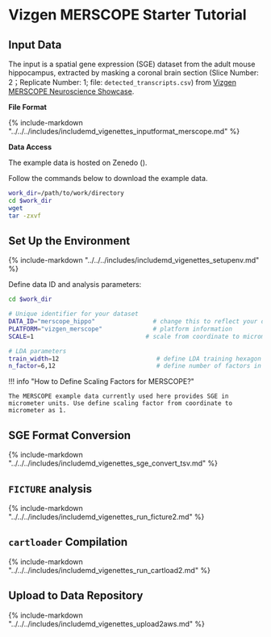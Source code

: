 # Vizgen MERSCOPE Starter Tutorial

## Input Data

The input is a spatial gene expression (SGE) dataset from the adult mouse hippocampus, extracted by masking a coronal brain section (Slice Number: 2；Replicate Number: 1; file: `detected_transcripts.csv`) from [Vizgen MERSCOPE Neuroscience Showcase](https://vizgen.com/applications/neuroscience-showcase/).

**File Format**

{%
  include-markdown "../../../includes/includemd_vigenettes_inputformat_merscope.md"
%}

**Data Access**

The example data is hosted on Zenedo ().

Follow the commands below to download the example data.

```bash
work_dir=/path/to/work/directory
cd $work_dir
wget 
tar -zxvf 
```

## Set Up the Environment

{%
  include-markdown "../../../includes/includemd_vigenettes_setupenv.md"
%}

Define data ID and analysis parameters:

```bash
cd $work_dir

# Unique identifier for your dataset
DATA_ID="merscope_hippo"                # change this to reflect your dataset name
PLATFORM="vizgen_merscope"              # platform information
SCALE=1                               # scale from coordinate to micrometer

# LDA parameters
train_width=12                           # define LDA training hexagon width (comma-separated if multiple widths are applied)
n_factor=6,12                            # define number of factors in LDA training (comma-separated if multiple n-factor are applied)
```

!!! info "How to Define Scaling Factors for MERSCOPE?"

    The MERSCOPE example data currently used here provides SGE in micrometer units. Use define scaling factor from coordinate to micrometer as 1.


## SGE Format Conversion

{%
  include-markdown "../../../includes/includemd_vigenettes_sge_convert_tsv.md"
%}

## `FICTURE` analysis

{%
  include-markdown "../../../includes/includemd_vigenettes_run_ficture2.md"
%}

## `cartloader` Compilation

{%
  include-markdown "../../../includes/includemd_vigenettes_run_cartload2.md"
%}

## Upload to Data Repository
{%
  include-markdown "../../../includes/includemd_vigenettes_upload2aws.md"
%}
